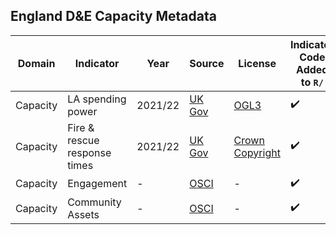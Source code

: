 ## England D&E Capacity Metadata

| Domain | Indicator | Year | Source | License | Indicator Code Added to `R/` | Data Added to `data/` |
| --- | --- | --- | --- | --- | --- | --- |
| Capacity | LA spending power | 2021/22 | [UK Gov](https://www.gov.uk/government/publications/core-spending-power-provisional-local-government-finance-settlement-2021-to-2022) | [OGL3](https://www.nationalarchives.gov.uk/doc/open-government-licence/version/3/) | :heavy_check_mark: | :heavy_check_mark: |
| Capacity | Fire & rescue response times | 2021/22 | [UK Gov](https://www.gov.uk/government/publications/core-spending-power-provisional-local-government-finance-settlement-2021-to-2022) | [Crown Copyright](https://www.cla.co.uk/crown-copyright) | :heavy_check_mark: | :heavy_check_mark: |
| Capacity | Engagement | - | [OSCI](https://ocsi.uk/2019/10/21/community-needs-index-measuring-social-and-cultural-factors/) | - | :heavy_check_mark: | :heavy_check_mark: |
| Capacity | Community Assets | - | [OSCI](https://ocsi.uk/2019/10/21/community-needs-index-measuring-social-and-cultural-factors/) | - | :heavy_check_mark: | :heavy_check_mark: |
